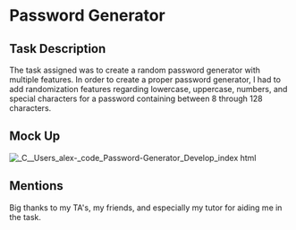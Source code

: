 # Password Generator

## Task Description

  The task assigned was to create a random password generator with multiple features. In order to create a proper password generator, I had to add randomization features regarding lowercase, uppercase, numbers, and special characters for a password containing between 8 through 128 characters. 
  
## Mock Up

![_C__Users_alex-_code_Password-Generator_Develop_index html](https://user-images.githubusercontent.com/128357907/229042956-8231d8f8-1bdb-44dd-8625-33453f6cb684.png)

## Mentions

Big thanks to my TA's, my friends, and especially my tutor for aiding me in the task.
